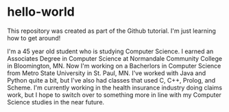 # hello-world
This repository was created as part of the Github tutorial.  I'm just learning how to get around!

I'm a 45 year old student who is studying Computer Science.  I earned an Associates Degree in Computer Science at Normandale Community College in Bloomington, MN.  Now I'm working on a Bacherlors in Computer Science from Metro State University in St. Paul, MN.  I've worked with Java and Python quite a bit, but I've also had classes that used C, C++, Prolog, and Scheme.  I'm currently working in the health insurance industry doing claims work, but I hope to switch over to something more in line with my Computer Science studies in the near future.
